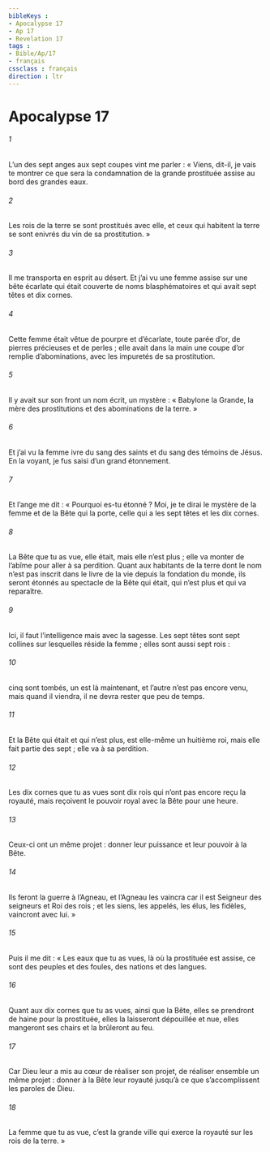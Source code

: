 ```yaml
---
bibleKeys : 
- Apocalypse 17
- Ap 17
- Revelation 17
tags : 
- Bible/Ap/17
- français
cssclass : français
direction : ltr
---
```


# Apocalypse 17

###### 1
L’un des sept anges aux sept coupes vint me parler : « Viens, dit-il, je vais te montrer ce que sera la condamnation de la grande prostituée assise au bord des grandes eaux.
###### 2
Les rois de la terre se sont prostitués avec elle, et ceux qui habitent la terre se sont enivrés du vin de sa prostitution. »
###### 3
Il me transporta en esprit au désert.
Et j’ai vu une femme assise sur une bête écarlate qui était couverte de noms blasphématoires et qui avait sept têtes et dix cornes.
###### 4
Cette femme était vêtue de pourpre et d’écarlate, toute parée d’or, de pierres précieuses et de perles ; elle avait dans la main une coupe d’or remplie d’abominations, avec les impuretés de sa prostitution.
###### 5
Il y avait sur son front un nom écrit, un mystère : « Babylone la Grande, la mère des prostitutions et des abominations de la terre. »
###### 6
Et j’ai vu la femme ivre du sang des saints et du sang des témoins de Jésus. En la voyant, je fus saisi d’un grand étonnement.
###### 7
Et l’ange me dit : « Pourquoi es-tu étonné ? Moi, je te dirai le mystère de la femme et de la Bête qui la porte, celle qui a les sept têtes et les dix cornes.
###### 8
La Bête que tu as vue, elle était, mais elle n’est plus ; elle va monter de l’abîme pour aller à sa perdition. Quant aux habitants de la terre dont le nom n’est pas inscrit dans le livre de la vie depuis la fondation du monde, ils seront étonnés au spectacle de la Bête qui était, qui n’est plus et qui va reparaître.
###### 9
Ici, il faut l’intelligence mais avec la sagesse. Les sept têtes sont sept collines sur lesquelles réside la femme ; elles sont aussi sept rois :
###### 10
cinq sont tombés, un est là maintenant, et l’autre n’est pas encore venu, mais quand il viendra, il ne devra rester que peu de temps.
###### 11
Et la Bête qui était et qui n’est plus, est elle-même un huitième roi, mais elle fait partie des sept ; elle va à sa perdition.
###### 12
Les dix cornes que tu as vues sont dix rois qui n’ont pas encore reçu la royauté, mais reçoivent le pouvoir royal avec la Bête pour une heure.
###### 13
Ceux-ci ont un même projet : donner leur puissance et leur pouvoir à la Bête.
###### 14
Ils feront la guerre à l’Agneau, et l’Agneau les vaincra car il est Seigneur des seigneurs et Roi des rois ; et les siens, les appelés, les élus, les fidèles, vaincront avec lui. »
###### 15
Puis il me dit : « Les eaux que tu as vues, là où la prostituée est assise, ce sont des peuples et des foules, des nations et des langues.
###### 16
Quant aux dix cornes que tu as vues, ainsi que la Bête, elles se prendront de haine pour la prostituée, elles la laisseront dépouillée et nue, elles mangeront ses chairs et la brûleront au feu.
###### 17
Car Dieu leur a mis au cœur de réaliser son projet, de réaliser ensemble un même projet : donner à la Bête leur royauté jusqu’à ce que s’accomplissent les paroles de Dieu.
###### 18
La femme que tu as vue, c’est la grande ville qui exerce la royauté sur les rois de la terre. »
